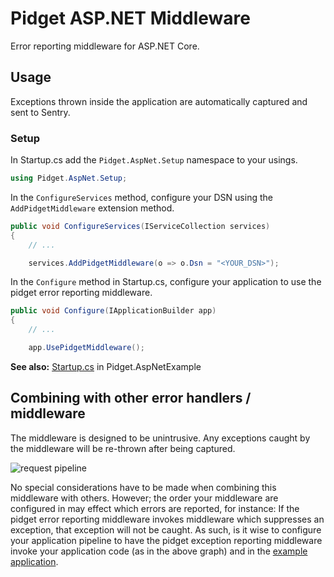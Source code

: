 # Pidget ASP.NET Middleware

Error reporting middleware for ASP.NET Core.

## Usage

Exceptions thrown inside the application are automatically captured and sent to Sentry.

### Setup

In Startup.cs add the `Pidget.AspNet.Setup` namespace to your usings.

```csharp
using Pidget.AspNet.Setup;
```

In the `ConfigureServices` method, configure your DSN using the `AddPidgetMiddleware` extension method.

```csharp
public void ConfigureServices(IServiceCollection services)
{
    // ...

    services.AddPidgetMiddleware(o => o.Dsn = "<YOUR_DSN>");
```

In the `Configure` method in Startup.cs, configure your application to use the pidget error reporting middleware.

```csharp
public void Configure(IApplicationBuilder app)
{
    // ...

    app.UsePidgetMiddleware();
```

**See also:** [Startup.cs](https://github.com/mausworks/pidget/blob/master/examples/Pidget.AspNetExample/Startup.cs) in Pidget.AspNetExample

## Combining with other error handlers / middleware

The middleware is designed to be unintrusive. Any exceptions caught by the middleware will be re-thrown after being captured.

![request pipeline](https://user-images.githubusercontent.com/8259221/32704132-a0e9dbc4-c800-11e7-86ab-671f804c1a9b.png)

No special considerations have to be made when combining this middleware with others. However; the order your middleware are configured in may effect which errors are reported, for instance: If the pidget error reporting middleware invokes middleware which suppresses an exception, that exception will not be caught. As such, is it wise to configure your application pipeline to have the pidget exception reporting middleware invoke your application code (as in the above graph) and in the [example application](https://github.com/mausworks/pidget/blob/master/examples/Pidget.AspNetExample/Startup.cs#L20-L29).
